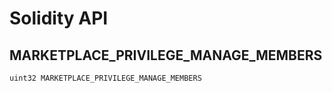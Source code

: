 # Solidity API

## MARKETPLACE_PRIVILEGE_MANAGE_MEMBERS

```solidity
uint32 MARKETPLACE_PRIVILEGE_MANAGE_MEMBERS
```

